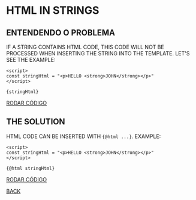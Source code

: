 # HTML IN STRINGS

## ENTENDENDO O PROBLEMA

IF A STRING CONTAINS HTML CODE, THIS CODE WILL NOT BE PROCESSED WHEN INSERTING THE STRING INTO THE TEMPLATE. LET'S SEE THE EXAMPLE:

```svelte
<script>
const stringHtml = "<p>HELLO <strong>JOHN</strong></p>"
</script>

{stringHtml}
```

[RODAR CÓDIGO](https://svelte.dev/repl/563e8c44a25b40ab9b9de17e9f36a29d)

## THE SOLUTION

HTML CODE CAN BE INSERTED WITH `{@html ...}`. EXAMPLE:

```svelte
<script>
const stringHtml = "<p>HELLO <strong>JOHN</strong></p>"
</script>

{@html stringHtml}
```

[RODAR CÓDIGO](https://svelte.dev/repl/4a16c2da68464054804c144295e2bb61)

[BACK](../README.md)
